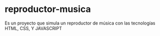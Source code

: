 # reproductor-musica
Es un proyecto que simula un reproductor de música con las tecnologías HTML, CSS, Y JAVASCRIPT
